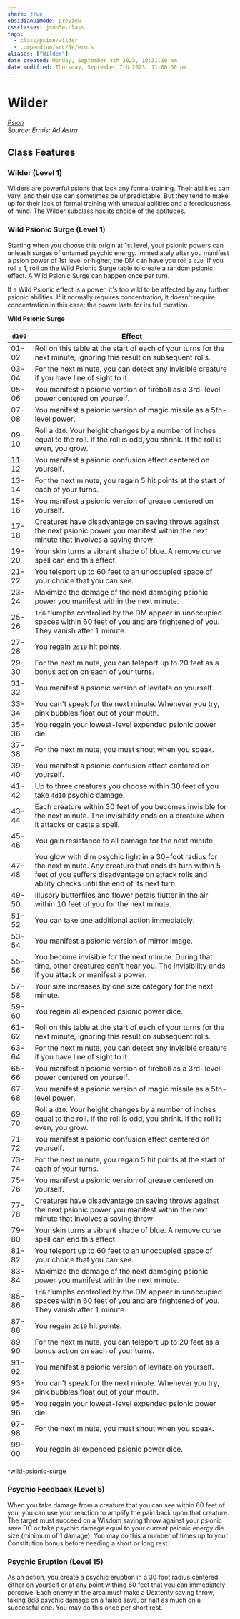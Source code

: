 ```yaml
---
share: true
obsidianUIMode: preview
cssclasses: json5e-class
tags:
  - class/psion/wilder
  - compendium/src/5e/ermis
aliases: ["Wilder"]
date created: Monday, September 4th 2023, 10:31:10 am
date modified: Thursday, September 7th 2023, 11:00:00 pm
---
```

# Wilder

*[Psion](psion-ermis.md#)*  
*Source: Ermis: Ad Astra*  

## Class Features

### Wilder (Level 1)

Wilders  are powerful psions that lack any formal training. Their abilities can vary, and their use can sometimes be unpredictable. But they tend to make up for their lack of formal training with unusual abilities and a ferociousness of mind. The Wilder subclass has its choice of the aptitudes.

### Wild Psionic Surge (Level 1)

Starting when you choose this origin at 1st level, your psionic powers can unleash surges of untamed psychic energy. Immediately after you manifest a psion power of 1st level or higher, the DM can have you roll a `d20`. If you roll a 1, roll on the Wild Psionic Surge table to create a random psionic effect. A Wild Psionic Surge can happen once per turn.

If a Wild Psionic effect is a power, it's too wild to be affected by any further psionic abilities. If it normally requires concentration, it doesn't require concentration in this case; the power lasts for its full duration.

**Wild Psionic Surge**

| `d100` | Effect |
|--------|--------|
| 01-02 | Roll on this table at the start of each of your turns for the next minute, ignoring this result on subsequent rolls. |
| 03-04 | For the next minute, you can detect any invisible creature if you have line of sight to it. |
| 05-06 | You manifest a psionic version of fireball as a 3rd-level power centered on yourself. |
| 07-08 | You manifest a psionic version of magic missile as a 5th-level power. |
| 09-10 | Roll a `d10`. Your height changes by a number of inches equal to the roll. If the roll is odd, you shrink. If the roll is even, you grow. |
| 11-12 | You manifest a psionic confusion effect centered on yourself. |
| 13-14 | For the next minute, you regain 5 hit points at the start of each of your turns. |
| 15-16 | You manifest a psionic version of grease centered on yourself. |
| 17-18 | Creatures have disadvantage on saving throws against the next psionic power you manifest within the next minute that involves a saving throw. |
| 19-20 | Your skin turns a vibrant shade of blue. A remove curse spell can end this effect. |
| 21-22 | You teleport up to 60 feet to an unoccupied space of your choice that you can see. |
| 23-24 | Maximize the damage of the next damaging psionic power you manifest within the next minute. |
| 25-26 | `1d6` flumphs controlled by the DM appear in unoccupied spaces within 60 feet of you and are frightened of you. They vanish after 1 minute. |
| 27-28 | You regain `2d10` hit points. |
| 29-30 | For the next minute, you can teleport up to 20 feet as a bonus action on each of your turns. |
| 31-32 | You manifest a psionic version of levitate on yourself. |
| 33-34 | You can't speak for the next minute. Whenever you try, pink bubbles float out of your mouth. |
| 35-36 | You regain your lowest-level expended psionic power die. |
| 37-38 | For the next minute, you must shout when you speak. |
| 39-40 | You manifest a psionic confusion effect centered on yourself. |
| 41-42 | Up to three creatures you choose within 30 feet of you take `4d10` psychic damage. |
| 43-44 | Each creature within 30 feet of you becomes invisible for the next minute. The invisibility ends on a creature when it attacks or casts a spell. |
| 45-46 | You gain resistance to all damage for the next minute. |
| 47-48 | You glow with dim psychic light in a 30-foot radius for the next minute. Any creature that ends its turn within 5 feet of you suffers disadvantage on attack rolls and ability checks until the end of its next turn. |
| 49-50 | Illusory butterflies and flower petals flutter in the air within 10 feet of you for the next minute. |
| 51-52 | You can take one additional action immediately. |
| 53-54 | You manifest a psionic version of mirror image. |
| 55-56 | You become invisible for the next minute. During that time, other creatures can't hear you. The invisibility ends if you attack or manifest a power. |
| 57-58 | Your size increases by one size category for the next minute. |
| 59-60 | You regain all expended psionic power dice. |
| 61-62 | Roll on this table at the start of each of your turns for the next minute, ignoring this result on subsequent rolls. |
| 63-64 | For the next minute, you can detect any invisible creature if you have line of sight to it. |
| 65-66 | You manifest a psionic version of fireball as a 3rd-level power centered on yourself. |
| 67-68 | You manifest a psionic version of magic missile as a 5th-level power. |
| 69-70 | Roll a `d10`. Your height changes by a number of inches equal to the roll. If the roll is odd, you shrink. If the roll is even, you grow. |
| 71-72 | You manifest a psionic confusion effect centered on yourself. |
| 73-74 | For the next minute, you regain 5 hit points at the start of each of your turns. |
| 75-76 | You manifest a psionic version of grease centered on yourself. |
| 77-78 | Creatures have disadvantage on saving throws against the next psionic power you manifest within the next minute that involves a saving throw. |
| 79-80 | Your skin turns a vibrant shade of blue. A remove curse spell can end this effect. |
| 81-82 | You teleport up to 60 feet to an unoccupied space of your choice that you can see. |
| 83-84 | Maximize the damage of the next damaging psionic power you manifest within the next minute. |
| 85-86 | `1d6` flumphs controlled by the DM appear in unoccupied spaces within 60 feet of you and are frightened of you. They vanish after 1 minute. |
| 87-88 | You regain `2d10` hit points. |
| 89-90 | For the next minute, you can teleport up to 20 feet as a bonus action on each of your turns. |
| 91-92 | You manifest a psionic version of levitate on yourself. |
| 93-94 | You can't speak for the next minute. Whenever you try, pink bubbles float out of your mouth. |
| 95-96 | You regain your lowest-level expended psionic power die. |
| 97-98 | For the next minute, you must shout when you speak. |
| 99-00 | You regain all expended psionic power dice. |

^wild-psionic-surge

### Psychic Feedback (Level 5)

When you take damage from a creature that you can see within 60 feet of you, you can use your reaction to amplify the pain back upon that creature. The target must succeed on a Wisdom saving throw against your psionic save DC or take psychic damage equal to your current psionic energy die size (minimum of 1 damage). You may do this a number of times up to your Constitution bonus before needing a short or long rest.

### Psychic Eruption (Level 15)

As an action, you create a psychic eruption in a 30 foot radius centered either on yourself or at any point withing 60 feet that you can immediately perceive. Each enemy in the area must make a Dexterity saving throw, taking 8d8 psychic damage on a failed save, or half as much on a successful one. You may do this once per short rest.